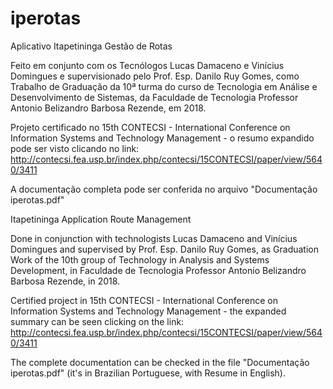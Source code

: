 # iperotas
Aplicativo Itapetininga Gestão de Rotas

Feito em conjunto com os Tecnólogos Lucas Damaceno e Vinícius Domingues e supervisionado pelo Prof. Esp. Danilo Ruy Gomes, como Trabalho de Graduação da 10ª turma do curso de Tecnologia em Análise e Desenvolvimento de Sistemas, da Faculdade de Tecnologia Professor Antonio Belizandro Barbosa Rezende, em 2018.

Projeto certificado no 15th CONTECSI - International Conference on Information Systems and Technology Management - o resumo expandido pode ser visto clicando no link: http://contecsi.fea.usp.br/index.php/contecsi/15CONTECSI/paper/view/5640/3411

A documentação completa pode ser conferida no arquivo "Documentação iperotas.pdf"


Itapetininga Application Route Management

Done in conjunction with technologists Lucas Damaceno and Vinícius Domingues and supervised by Prof. Esp. Danilo Ruy Gomes, as Graduation Work of the 10th group of Technology in Analysis and Systems Development, in Faculdade de Tecnologia Professor Antonio Belizandro Barbosa Rezende, in 2018.

Certified project in 15th CONTECSI - International Conference on Information Systems and Technology Management - the expanded summary can be seen clicking on the link: http://contecsi.fea.usp.br/index.php/contecsi/15CONTECSI/paper/view/5640/3411

The complete documentation can be checked in the file "Documentação iperotas.pdf" (it's in Brazilian Portuguese, with Resume in English).
